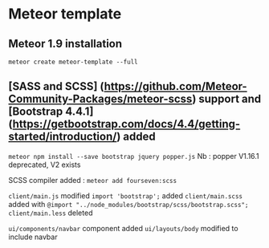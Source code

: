 # Meteor template

## Meteor 1.9 installation
`meteor create meteor-template --full`

## [SASS and SCSS] (https://github.com/Meteor-Community-Packages/meteor-scss) support and [Bootstrap 4.4.1] (https://getbootstrap.com/docs/4.4/getting-started/introduction/) added
`meteor npm install --save bootstrap jquery popper.js`
Nb : popper V1.16.1 deprecated, V2 exists

SCSS compiler added :
`meteor add fourseven:scss`

`client/main.js` modified `import 'bootstrap';` added
`client/main.scss` added with `@import "../node_modules/bootstrap/scss/bootstrap.scss";`
`client/main.less` deleted

`ui/components/navbar` component added
`ui/layouts/body` modified to include navbar


